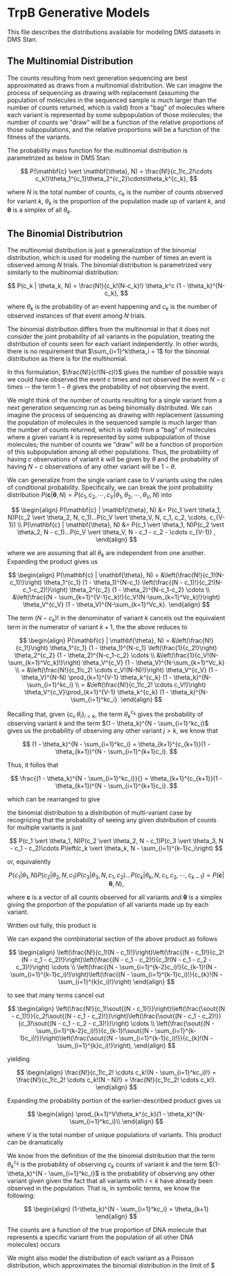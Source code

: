 TrpB Generative Models
=====================
This file describes the distributions available for modeling DMS datasets in DMS Stan.

## The Multinomial Distribution

The counts resulting from next generation sequencing are best approximated as draws from a multinomial distribution. We can imagine the process of sequencing as drawing with replacement (assuming the population of molecules in the sequenced sample is much larger than the number of counts returned, which is valid) from a "bag" of molecules where each variant is represented by some subpopulation of those molecules; the number of counts we "draw" will be a function of the relative proportions of those subpopulations, and the relative proportions will be a function of the fitness of the variants.

The probability mass function for the multinomial distribution is parametrized as below in DMS Stan:

$$
P(\mathbf{c} \vert \mathbf{\theta}, N) = \frac{N!}{c_1!c_2!\cdots c_k!}\theta_1^{c_1}\theta_2^{c_2}\cdots\theta_k^{c_k},
$$

where $N$ is the total number of counts, $c_k$ is the number of counts observed for variant $k$, $\theta_k$ is the proportion of the population made up of variant $k$, and $\mathbf{\theta}$ is a simplex of all $\theta_k$.

## The Binomial Distributrion

The multinomial distribution is just a generalization of the binomial distribution, which is used for modeling the number of times an event is observed among $N$ trials. The binomial distribution is parametrized very similarly to the multinomial distribution:

$$
P(c_k | \theta_k, N) = \frac{N!}{c_k!(N-c_k)!} \theta_k^c (1 - \theta_k)^{N-c_k},
$$

where $\theta_k$ is the probability of an event happening and $c_k$ is the number of observed instances of that event among $N$ trials.

The binomial distribution differs from the multinomial in that it does not consider the joint probability of all variants in the population, treating the distribution of counts seen for each variant independently. In other words, there is no requirement that $\sum_{i=1}^k\theta_i = 1$ for the binomial distribution as there is for the multinomial.

In this formulation, $\frac{N!}{c!(N-c)!}$ gives the number of possible ways we could have observed the event $c$ times and not observed the event $N-c$ times -- the term $1-\theta$ gives the probability of not observing the event.

We might think of the number of counts resulting for a *single* variant from a next generation sequencing run as being binomially distributed. We can imagine the process of sequencing as drawing with replacement (assuming the population of molecules in the sequenced sample is much larger than the number of counts returned, which is valid) from a "bag" of molecules where a given variant $k$ is represented by some subpopulation of those molecules; the number of counts we "draw" will be a function of proportion of this subpopulation among all other populations. Thus, the probability of having $c$ observations of variant $k$ will be given by $\theta$ and the probability of having $N-c$ observations of any other variant will be $1-\theta$.

We can generalize from the single variant case to $V$ variants using the rules of conditional probability. Specifically, we can break the joint probability distribution $P(\mathbf{c} | \mathbf{\theta}, N) = P(c_1, c_2, \cdots, c_V \vert \theta_1, \theta_2, \cdots, \theta_V, N)$ into

$$
\begin{align}
P(\mathbf{c} | \mathbf{\theta}, N) &= P(c_1 \vert \theta_1, N)P(c_2 \vert \theta_2, N, c_1)...P(c_V \vert \theta_V, N, c_1, c_2, \cdots, c_{V-1}) \\
P(\mathbf{c} | \mathbf{\theta}, N) &= P(c_1 \vert \theta_1, N)P(c_2 \vert \theta_2, N - c_1)...P(c_V \vert \theta_V, N - c_1 - c_2 - \cdots  c_{V-1}) ,
\end{align}
$$

where we are assuming that all $\theta_k$ are independent from one another. Expanding the product gives us

$$
\begin{align}
P(\mathbf{c} | \mathbf{\theta}, N) = &\left(\frac{N!}{c_1!(N-c_1)!}\right) \theta_1^{c_1} (1 - \theta_1)^{N-c_1}
\left(\frac{(N - c_1)!}{c_2!(N-c_1-c_2)!}\right) \theta_2^{c_2} (1 - \theta_2)^{N-c_1-c_2}
\cdots \\
&\left(\frac{(N - \sum_{k=1}^{V-1}c_k)!}{c_V!(N-\sum_{k=1}^Vc_k)!}\right) \theta_V^{c_V} (1 - \theta_V)^{N-\sum_{k=1}^Vc_k}.
\end{align}
$$

The term $(N-c_k)!$ in the denominator of variant $k$ cancels out the equivalent term in the numerator of variant $k + 1$, the the above reduces to


$$
\begin{align}
P(\mathbf{c} | \mathbf{\theta}, N) = &\left(\frac{N!}{c_1!}\right) \theta_1^{c_1} (1 - \theta_1)^{N-c_1}
\left(\frac{1}{c_2!}\right) \theta_2^{c_2} (1 - \theta_2)^{N-c_1-c_2}
\cdots \\
&\left(\frac{1}{c_V!(N-\sum_{k=1}^Vc_k)!}\right) \theta_V^{c_V} (1 - \theta_V)^{N-\sum_{k=1}^Vc_k} \\
= &\left(\frac{N!}{c_1!c_2! \cdots c_V!(N-N)!}\right) \theta_V^{c_V} (1 - \theta_V)^{N-N} \prod_{k=1}^{V-1} \theta_k^{c_k} (1 - \theta_k)^{N-\sum_{i=1}^kc_i} \\
= &\left(\frac{N!}{c_1!c_2! \cdots c_V!}\right) \theta_V^{c_V}\prod_{k=1}^{V-1} \theta_k^{c_k} (1 - \theta_k)^{N-\sum_{i=1}^kc_i}.
\end{align}
$$

Recalling that, given $\{c_i, \theta_i\}_{i < k}$, the term $\theta_k^{c_k}$ gives the probability of observing variant $k$ and the term $(1 - \theta_k)^{N - \sum_{i=1}^kc_i}$ gives us the probability of observing any other variant $j > k$, we know that

$$
(1 - \theta_k)^{N - \sum_{i=1}^kc_i} = \theta_{k+1}^{c_{k+1}}(1 - \theta_{k+1})^{N - \sum_{i=1}^{k+1}c_i}.
$$




Thus, it follos that

$$
\frac{(1 - \theta_k)^{N - \sum_{i=1}^kc_i}}{} = \theta_{k+1}^{c_{k+1}}(1 - \theta_{k+1})^{N - \sum_{i=1}^{k+1}c_i}.
$$

which can be rearranged to give

the binomial distribution to a distribution of multi-variant case by recognizing that the probability of seeing any given distribution of counts for multiple variants is just

$$
P(c_1 \vert \theta_1, N)P(c_2 \vert \theta_2, N - c_1)P(c_3 \vert \theta_3, N - c_1 - c_2)\cdots P\left(c_k \vert \theta_k, N - \sum_{i=1}^{k-1}c_i\right)
$$

or, equivalently

$$
P(c_1 \vert \theta_1, N)P(c_2 \vert \theta_2, N, c_1)P(c_3 \vert \theta_3, N, c_1, c_2)...P(c_k \vert \theta_k, N, c_1, c_2, \cdots, c_{k-1}) = P(\mathbf{c} | \mathbf{\theta}, N),
$$

where $\mathbf{c}$ is a vector of all counts observed for all variants and $\mathbf{\theta}$ is a simplex giving the proportion of the population of all variants made up by each variant.

Written out fully, this product is

We can expand the combinatorial section of the above product as follows

$$
\begin{align}
\left(\frac{N!}{c_1!(N - c_1)!}\right)\left(\frac{(N - c_1)!}{c_2!(N - c_1 - c_2)!}\right)\left(\frac{(N - c_1 - c_2)!}{c_3!(N - c_1 - c_2 - c_3)!}\right) \cdots \\ \left(\frac{(N - \sum_{i=1}^{k-2}c_i)!}{c_{k-1}!(N - \sum_{i=1}^{k-1}c_i)!}\right)\left(\frac{(N - \sum_{i=1}^{k-1}c_i)!}{c_{k}!(N - \sum_{i=1}^{k}c_i)!}\right)
\end{align}
$$

to see that many terms cancel out

$$
\begin{align}
\left(\frac{N!}{c_1!\sout{(N - c_1)!}}\right)\left(\frac{\sout{(N - c_1)!}}{c_2!\sout{(N - c_1 - c_2)!}}\right)\left(\frac{\sout{(N - c_1 - c_2)!}}{c_3!\sout{(N - c_1 - c_2 - c_3)!}}\right) \cdots \\ \left(\frac{\sout{(N - \sum_{i=1}^{k-2}c_i)!}}{c_{k-1}!\sout{(N - \sum_{i=1}^{k-1}c_i)!}}\right)\left(\frac{\sout{(N - \sum_{i=1}^{k-1}c_i)!}}{c_{k}!(N - \sum_{i=1}^{k}c_i)!}\right),
\end{align}
$$

yielding

$$
\begin{align}
\frac{N!}{c_1!c_2! \cdots c_k!(N - \sum_{i=1}^kc_i)!} = \frac{N!}{c_1!c_2! \cdots c_k!(N - N)!} = \frac{N!}{c_1!c_2! \cdots c_k!}.
\end{align}
$$

Expanding the probability portion of the earlier-described product gives us

$$
\begin{align}
\prod_{k=1}^V\theta_k^{c_k}(1 - \theta_k)^{N-\sum_{i=1}^kc_i}\\
\end{align}
$$

where $V$ is the total number of unique populations of variants. This product can be dramatically

We know from the definition of the the binomial distribution that the term $\theta_k^{c_k}$ is the probability of observing $c_k$ counts of variant $k$ and the term $(1-\theta_k)^{N - \sum_{i=1}^kc_i}$ is the probability of observing any other variant given given the fact that all variants with $i < k$ have already been observed in the population. That is, in symbolic terms, we know the following:

$$
\begin{align}
(1-\theta_k)^{N - \sum_{i=1}^kc_i} = \theta_{k+1}
\end{align}
$$

The counts are a function of the true proportion of DNA molecule that represents a specific variant from the population of all other DNA molecules) occurs





We might also model the distribution of each variant as a Poisson distribution, which approximates the binomial distribution in the limit of $

